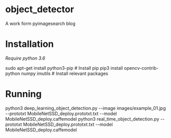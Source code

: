 # object_detector
A work form pyimagesearch blog
# Installation
*Require python 3.6*

sudo apt-get install python3-pip # Install pip
pip3 install opencv-contrib-python numpy imutils # Install relevant packages

# Running
python3 deep_learning_object_detection.py --image images/example_01.jpg --prototxt MobileNetSSD_deploy.prototxt.txt --model MobileNetSSD_deploy.caffemodel
python3 real_time_object_detection.py --prototxt MobileNetSSD_deploy.prototxt.txt --model MobileNetSSD_deploy.caffemodel
